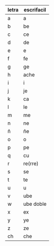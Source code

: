 |letra|escrifacil|
|-|-|
|a|a|
|b|be|
|c|ce|
|d|de|
|e|e|
|f|fe|
|g|ge|
|h|ache|
|i|i|
|j|je|
|k|ca|
|l|le|
|m|me|
|n|ne|
|ñ|ñe|
|o|o|
|p|pe|
|q|cu|
|r|re(rre)|
|s|se|
|t|te|
|u|u
|v|ube|
|w|ube doble|
|x|ex|
|y|ye|
|z|ze|
|ch|che|
